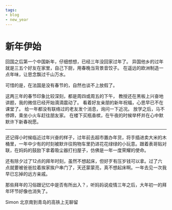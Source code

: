 ```yaml
---
tags:
- blog
- new_year
---
```


<style>
/* 图片居中 */
img {
  display: block;
  margin-left: auto;
  margin-right: auto;
  width: 70%;
}
</style>
# 新年伊始


回国之后第一个中国新年，仔细想想，已经三年没回家过年了。
异国他乡的过年就是三五个好友在家里，自己下厨，用春晚当背景音饺子。
在遥远的欧洲制造一点年味，让思念飘过千山万水。

可惜的是，在法国是没有春节的，自然也谈不上放假了。

这两三年的春节印象比较深刻，都是周四或周五的下午，
教授还在黑板上兴奋地讲题，我的微信已经开始滴滴震动了。
看着好友亲朋的新年祝福，心思早已不在课堂了。
给一年都没有联络过的老友发个消息，询问一下近况。
放学之后，马不停蹄，乘坐小火车赶往朋友家。
在楼下买瓶香槟，在午夜的时候举杯并在心中默默许下新春祝愿。

---

还记得小时候临近过年兴奋的样子，过年前去超市置办年货，将手插进卖大米的木桶里，一年中少有的时刻被默许往购物车里扔进花花绿绿的小玩意。跟着表哥贴对联，在妈妈的鼓励下拿着吸尘器打扫屋子，仿佛是一年一度荣耀的使命。

还有除夕过了12点的拜年时刻，虽然不想起床，但好歹有压岁钱可以拿。过了六点就要被爸爸拉着挨家挨户串门了，天还蒙蒙亮，真不想起床啊。一年去见一次我早已忘掉的远方亲戚。

那些拜年的习俗跟记忆中是否有所出入？，听妈妈说疫情三年之后，大年初一的拜年环节好像也消失了。

Simon 北京南到青岛的高铁上无聊留